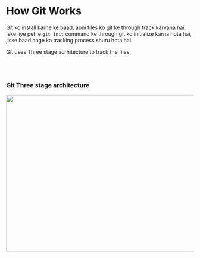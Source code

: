 # How Git Works

Git ko install karne ke baad, apni files ko git ke through track karvana hai, iske liye pehle ```git init``` command ke through git ko initialize karna hota hai, jiske baad aage ka tracking process shuru hota hai.

Git uses Three stage acrhitecture to track the files.

<br>
<br>

### Git Three stage architecture

<img src="https://drive.google.com/uc?export=view&id=1RKKCRWpMcQt6D2kIeXEik96GmDtjfmSV" width="750" height="420">
